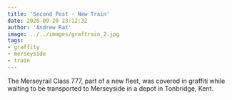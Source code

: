 ```yaml
---
title: 'Second Post - New Train'
date: 2020-09-20 23:12:32
author: 'Andrew Rat'
image: ../../images/graftrain_2.jpg
tags:
- graffity
- merseyside
- train
---
```


The Merseyrail Class 777, part of a new fleet, was covered in graffiti while waiting to be transported to Merseyside in a depot in Tonbridge, Kent.
